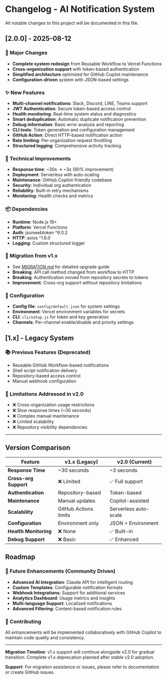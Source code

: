 # Changelog - AI Notification System

All notable changes to this project will be documented in this file.

## [2.0.0] - 2025-08-12

### 🚀 Major Changes
- **Complete system redesign** from Reusable Workflow to Vercel Functions
- **Cross-organization support** with token-based authentication
- **Simplified architecture** optimized for GitHub Copilot maintenance
- **Configuration-driven** system with JSON-based settings

### ✨ New Features
- **Multi-channel notifications**: Slack, Discord, LINE, Teams support
- **JWT Authentication**: Secure token-based access control
- **Health monitoring**: Real-time system status and diagnostics
- **Smart deduplication**: Automatic duplicate notification prevention
- **Debug information**: Basic error analysis and reporting
- **CLI tools**: Token generation and configuration management
- **GitHub Action**: Direct HTTP-based notification action
- **Rate limiting**: Per-organization request throttling
- **Structured logging**: Comprehensive activity tracking

### 🔧 Technical Improvements
- **Response time**: ~30s → ~3s (90% improvement)
- **Deployment**: Serverless with auto-scaling
- **Maintenance**: GitHub Copilot-friendly codebase
- **Security**: Individual org authentication
- **Reliability**: Built-in retry mechanisms
- **Monitoring**: Health checks and metrics

### 📦 Dependencies
- **Runtime**: Node.js 18+
- **Platform**: Vercel Functions
- **Auth**: jsonwebtoken ^9.0.2
- **HTTP**: axios ^1.6.0
- **Logging**: Custom structured logger

### 🔄 Migration from v1.x
- See [MIGRATION.md](docs/MIGRATION.md) for detailed upgrade guide
- **Breaking**: API call method changed from workflow to HTTP
- **Breaking**: Authentication moved from repository secrets to tokens
- **Improvement**: Cross-org support without repository limitations

### 🎯 Configuration
- **Config file**: `config/default.json` for system settings
- **Environment**: Vercel environment variables for secrets
- **CLI**: `cli/setup.js` for token and key generation
- **Channels**: Per-channel enable/disable and priority settings

## [1.x] - Legacy System

### 📚 Previous Features (Deprecated)
- Reusable GitHub Workflow-based notifications
- Shell script notification delivery
- Repository-based access control
- Manual webhook configuration

### 🚫 Limitations Addressed in v2.0
- ❌ Cross-organization usage restrictions
- ❌ Slow response times (~30 seconds)
- ❌ Complex manual maintenance
- ❌ Limited scalability
- ❌ Repository visibility dependencies

---

## Version Comparison

| Feature | v1.x (Legacy) | v2.0 (Current) |
|---------|---------------|----------------|
| **Response Time** | ~30 seconds | ~3 seconds |
| **Cross-org Support** | ❌ Limited | ✅ Full support |
| **Authentication** | Repository-based | Token-based |
| **Maintenance** | Manual updates | Copilot-assisted |
| **Scalability** | GitHub Actions limits | Serverless auto-scale |
| **Configuration** | Environment only | JSON + Environment |
| **Health Monitoring** | ❌ None | ✅ Built-in |
| **Debug Support** | ❌ Basic | ✅ Enhanced |

## Roadmap

### 🔮 Future Enhancements (Community Driven)
- **Advanced AI Integration**: Claude API for intelligent routing
- **Custom Templates**: Configurable notification formats
- **Webhook Integrations**: Support for additional services
- **Analytics Dashboard**: Usage metrics and insights
- **Multi-language Support**: Localized notifications
- **Advanced Filtering**: Content-based notification rules

### 🤝 Contributing
All enhancements will be implemented collaboratively with GitHub Copilot to maintain code quality and consistency.

---

**Migration Timeline**: v1.x support will continue alongside v2.0 for gradual transition. Complete v1.x deprecation planned after stable v2.0 adoption.

**Support**: For migration assistance or issues, please refer to documentation or create GitHub issues.